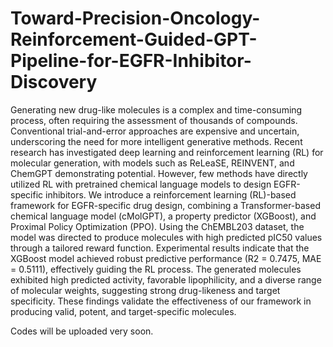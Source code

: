 # Toward-Precision-Oncology-Reinforcement-Guided-GPT-Pipeline-for-EGFR-Inhibitor-Discovery
Generating new drug-like molecules is a complex and time-consuming process, often requiring the assessment of thousands of compounds. Conventional trial-and-error approaches are expensive and uncertain, underscoring the need for more intelligent generative methods. Recent research has investigated deep learning and reinforcement learning (RL) for molecular generation, with models such as ReLeaSE, REINVENT, and ChemGPT demonstrating potential. However, few methods have directly utilized RL with pretrained chemical language models to design EGFR-specific inhibitors. We introduce a reinforcement learning (RL)-based framework for EGFR-specific drug design, combining a Transformer-based chemical language model (cMolGPT), a property predictor (XGBoost), and Proximal Policy Optimization (PPO). Using the ChEMBL203 dataset, the model was directed to produce molecules with high predicted pIC50 values through a tailored reward function. Experimental results indicate that the XGBoost model achieved robust predictive performance (R2 = 0.7475, MAE = 0.5111), effectively guiding the RL process. The generated molecules exhibited high predicted activity, favorable lipophilicity, and a diverse range of molecular weights, suggesting strong drug-likeness and target specificity. These findings validate the effectiveness of our framework in producing valid, potent, and target-specific molecules.


Codes will be uploaded very soon.
